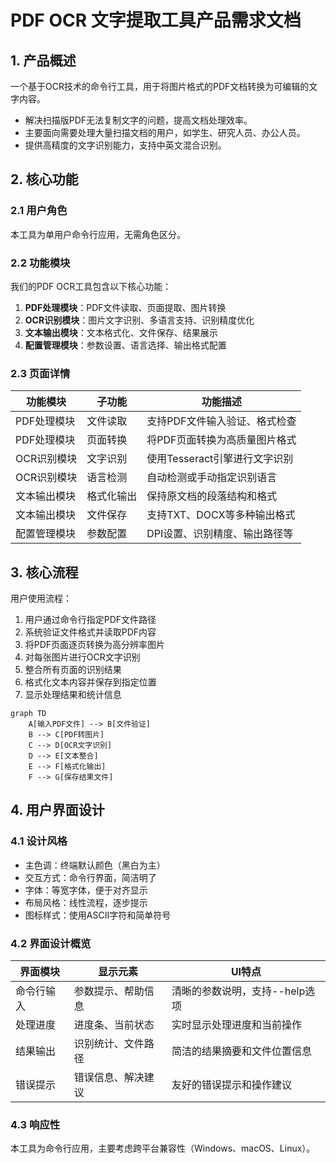 # PDF OCR 文字提取工具产品需求文档

## 1. 产品概述
一个基于OCR技术的命令行工具，用于将图片格式的PDF文档转换为可编辑的文字内容。
- 解决扫描版PDF无法复制文字的问题，提高文档处理效率。
- 主要面向需要处理大量扫描文档的用户，如学生、研究人员、办公人员。
- 提供高精度的文字识别能力，支持中英文混合识别。

## 2. 核心功能

### 2.1 用户角色
本工具为单用户命令行应用，无需角色区分。

### 2.2 功能模块
我们的PDF OCR工具包含以下核心功能：
1. **PDF处理模块**：PDF文件读取、页面提取、图片转换
2. **OCR识别模块**：图片文字识别、多语言支持、识别精度优化
3. **文本输出模块**：文本格式化、文件保存、结果展示
4. **配置管理模块**：参数设置、语言选择、输出格式配置

### 2.3 页面详情
| 功能模块 | 子功能 | 功能描述 |
|----------|--------|----------|
| PDF处理模块 | 文件读取 | 支持PDF文件输入验证、格式检查 |
| PDF处理模块 | 页面转换 | 将PDF页面转换为高质量图片格式 |
| OCR识别模块 | 文字识别 | 使用Tesseract引擎进行文字识别 |
| OCR识别模块 | 语言检测 | 自动检测或手动指定识别语言 |
| 文本输出模块 | 格式化输出 | 保持原文档的段落结构和格式 |
| 文本输出模块 | 文件保存 | 支持TXT、DOCX等多种输出格式 |
| 配置管理模块 | 参数配置 | DPI设置、识别精度、输出路径等 |

## 3. 核心流程
用户使用流程：
1. 用户通过命令行指定PDF文件路径
2. 系统验证文件格式并读取PDF内容
3. 将PDF页面逐页转换为高分辨率图片
4. 对每张图片进行OCR文字识别
5. 整合所有页面的识别结果
6. 格式化文本内容并保存到指定位置
7. 显示处理结果和统计信息

```mermaid
graph TD
    A[输入PDF文件] --> B[文件验证]
    B --> C[PDF转图片]
    C --> D[OCR文字识别]
    D --> E[文本整合]
    E --> F[格式化输出]
    F --> G[保存结果文件]
```

## 4. 用户界面设计
### 4.1 设计风格
- 主色调：终端默认颜色（黑白为主）
- 交互方式：命令行界面，简洁明了
- 字体：等宽字体，便于对齐显示
- 布局风格：线性流程，逐步提示
- 图标样式：使用ASCII字符和简单符号

### 4.2 界面设计概览
| 界面模块 | 显示元素 | UI特点 |
|----------|----------|--------|
| 命令行输入 | 参数提示、帮助信息 | 清晰的参数说明，支持--help选项 |
| 处理进度 | 进度条、当前状态 | 实时显示处理进度和当前操作 |
| 结果输出 | 识别统计、文件路径 | 简洁的结果摘要和文件位置信息 |
| 错误提示 | 错误信息、解决建议 | 友好的错误提示和操作建议 |

### 4.3 响应性
本工具为命令行应用，主要考虑跨平台兼容性（Windows、macOS、Linux）。